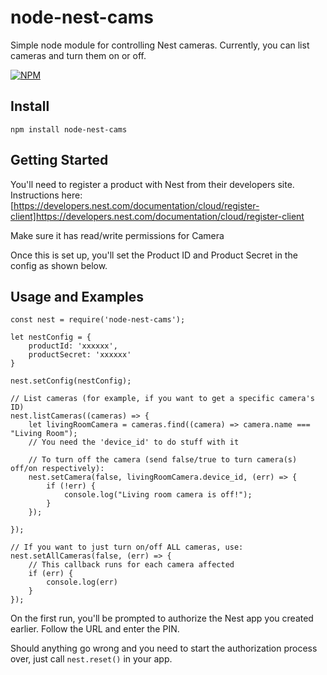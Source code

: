 # node-nest-cams
Simple node module for controlling Nest cameras. Currently, you can list cameras and turn them on or off.

[![NPM](https://nodei.co/npm/node-nest-cams.png?compact=true)](https://npmjs.org/package/node-nest-cams)

## Install
`npm install node-nest-cams`

## Getting Started
You'll need to register a product with Nest from their developers site. Instructions here: [https://developers.nest.com/documentation/cloud/register-client]https://developers.nest.com/documentation/cloud/register-client

Make sure it has read/write permissions for Camera

Once this is set up, you'll set the Product ID and Product Secret in the config as shown below.

## Usage and Examples

```
const nest = require('node-nest-cams');

let nestConfig = {
	productId: 'xxxxxx',
	productSecret: 'xxxxxx'
}

nest.setConfig(nestConfig);

// List cameras (for example, if you want to get a specific camera's ID)
nest.listCameras((cameras) => {
	let livingRoomCamera = cameras.find((camera) => camera.name === "Living Room");
	// You need the 'device_id' to do stuff with it
	
	// To turn off the camera (send false/true to turn camera(s) off/on respectively):
	nest.setCamera(false, livingRoomCamera.device_id, (err) => {
		if (!err) {
			console.log("Living room camera is off!");
		}
	});

});

// If you want to just turn on/off ALL cameras, use:
nest.setAllCameras(false, (err) => {
	// This callback runs for each camera affected
	if (err) {
		console.log(err)
	}
});
```

On the first run, you'll be prompted to authorize the Nest app you created earlier. Follow the URL and enter the PIN.

Should anything go wrong and you need to start the authorization process over, just call `nest.reset()` in your app.
